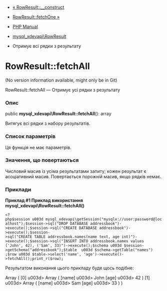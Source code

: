 - [« RowResult::\_\_construct](mysql-xdevapi-rowresult.construct.md)
- [RowResult::fetchOne »](mysql-xdevapi-rowresult.fetchone.md)

- [PHP Manual](index.md)
- [mysql_xdevapi\RowResult](class.mysql-xdevapi-rowresult.md)
- Отримує всі рядки з результату

# RowResult::fetchAll

(No version information available, might only be in Git)

RowResult::fetchAll — Отримує усі рядки з результату

### Опис

public **mysql_xdevapi\RowResult::fetchAll**(): array

Витягує всі рядки з набору результатів.

### Список параметрів

Ця функція не має параметрів.

### Значення, що повертаються

Числовий масив із усіма результатами запиту; кожен результат
є асоціативний масив. Повертається порожній масив,
якщо рядків немає.

### Приклади

**Приклад #1 Приклад використання
**mysql_xdevapi\RowResult::fetchAll()****

` <?php$session u003d mysql_xdevapi\getSession("mysqlx://user:password@localhost");$session->sql("DROP DATABASE addressbook")->execute();$session->sql("CREATE DATABASE addressbook")->execute();$session->sql("CREATE TABLE addressbook.names(name text, age int)")->execute();$session->sql("INSERT INTO addressbook.names values ('John', 42), ('Sam', 33)")->execute();$schema u003d $session->getSchema("addressbook");$table  u003d $schema->getTable("names") ;$row u003d $table->select('name', 'age')->execute()->fetchAll();print_r($row); `

Результатом виконання цього прикладу буде щось подібне:

Array
(
[0] u003d> Array
(
[name] u003d> John
[age] u003d> 42
)
[1] u003d> Array
(
[name] u003d> Sam
[age] u003d> 33
)
)

